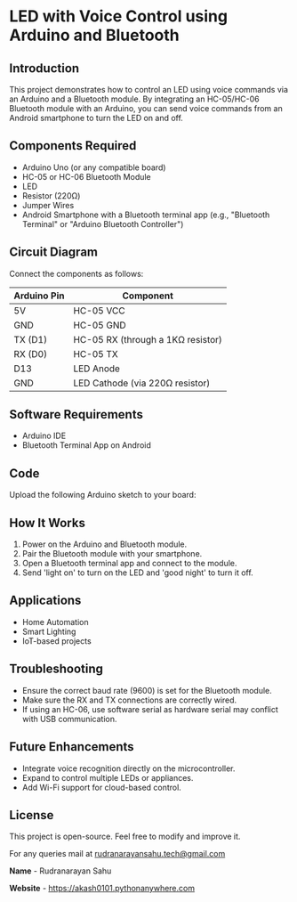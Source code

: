 # LED with Voice Control using Arduino and Bluetooth

## Introduction
This project demonstrates how to control an LED using voice commands via an Arduino and a Bluetooth module. By integrating an HC-05/HC-06 Bluetooth module with an Arduino, you can send voice commands from an Android smartphone to turn the LED on and off.

## Components Required
- Arduino Uno (or any compatible board)
- HC-05 or HC-06 Bluetooth Module
- LED
- Resistor (220Ω)
- Jumper Wires
- Android Smartphone with a Bluetooth terminal app (e.g., "Bluetooth Terminal" or "Arduino Bluetooth Controller")

## Circuit Diagram
Connect the components as follows:

| Arduino Pin | Component |
|------------|------------|
| 5V        | HC-05 VCC |
| GND       | HC-05 GND |
| TX (D1)   | HC-05 RX (through a 1KΩ resistor) |
| RX (D0)   | HC-05 TX |
| D13       | LED Anode |
| GND       | LED Cathode (via 220Ω resistor) |

## Software Requirements
- Arduino IDE
- Bluetooth Terminal App on Android

## Code
Upload the following Arduino sketch to your board:


## How It Works
1. Power on the Arduino and Bluetooth module.
2. Pair the Bluetooth module with your smartphone.
3. Open a Bluetooth terminal app and connect to the module.
4. Send 'light on' to turn on the LED and 'good night' to turn it off.

## Applications
- Home Automation
- Smart Lighting
- IoT-based projects

## Troubleshooting
- Ensure the correct baud rate (9600) is set for the Bluetooth module.
- Make sure the RX and TX connections are correctly wired.
- If using an HC-06, use software serial as hardware serial may conflict with USB communication.

## Future Enhancements
- Integrate voice recognition directly on the microcontroller.
- Expand to control multiple LEDs or appliances.
- Add Wi-Fi support for cloud-based control.

## License
This project is open-source. Feel free to modify and improve it.

For any queries mail at rudranarayansahu.tech@gmail.com

**Name** - Rudranarayan Sahu

**Website** - https://akash0101.pythonanywhere.com
